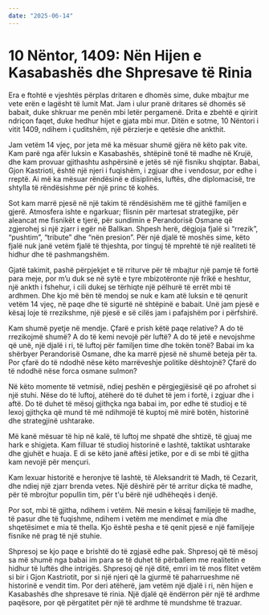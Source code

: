 ```yaml
---
date: "2025-06-14"
---
```


# 10 Nëntor, 1409:  Nën Hijen e Kasabashës dhe Shpresave të Rinia

Era e ftohtë e vjeshtës përplas dritaren e dhomës sime, duke mbajtur me vete erën e lagësht të lumit Mat.  Jam i ulur pranë dritares së dhomës së babait, duke shkruar me penën mbi letër pergamenë.  Drita e zbehtë e qiririt ndriçon faqet, duke hedhur hijet e gjata mbi mur.  Ditën e sotme, 10 Nëntori i vitit 1409, ndihem i çuditshëm, një përzierje e qetësie dhe ankthit.

Jam vetëm 14 vjeç, por jeta më ka mësuar shumë gjëra në këto pak vite.  Kam parë nga afër luksin e Kasabashës, shtëpinë tonë të madhe në Krujë, dhe kam provuar gjithashtu ashpërsinë e jetës së një fisniku shqiptar.  Babai, Gjon Kastrioti, është një njeri i fuqishëm, i zgjuar dhe i vendosur, por edhe i rreptë.  Ai më ka mësuar rëndësinë e disiplinës, luftës, dhe diplomacisë, tre shtylla të rëndësishme për një princ të kohës.

Sot kam marrë pjesë në një takim të rëndësishëm me të gjithë familjen e gjerë. Atmosfera ishte e ngarkuar; flisnin për martesat strategjike, për aleancat me fisnikët e tjerë, për sundimin e Perandorisë Osmane që zgjerohej si një zjarr i egër në Ballkan.  Shpesh herë, dëgjoja fjalë si “rrezik”, “pushtim”, “tribute” dhe “nën presion”. Për një djalë të moshës sime, këto fjalë nuk janë vetëm fjalë të thjeshta, por tinguj të mprehtë të një realiteti të hidhur dhe të pashmangshëm.

Gjatë takimit, pashë përpjekjet e të rriturve për të mbajtur një pamje të fortë para meje, por m’u duk se në sytë e tyre mbizotëronte një frikë e heshtur, një ankth i fshehur, i cili dukej se tërhiqte një pëlhurë të errët mbi të ardhmen. Dhe kjo më bën të mendoj se nuk e kam atë luksin e të qenurit vetëm 14 vjeç, në paqe dhe të sigurtë në shtëpinë e babait. Unë jam pjesë e kësaj loje të rrezikshme, një pjesë e së cilës jam i pafajshëm por i përfshirë.

Kam shumë pyetje në mendje.  Çfarë e prish këtë paqe relative? A do të rrezikojmë shumë?  A do të kemi nevojë për luftë? A do të jetë e nevojshme që unë, një djalë i ri, të luftoj për familjen time dhe tokën tonë?  Babai im ka shërbyer Perandorisë Osmane, dhe ka marrë pjesë në shumë beteja për ta.  Por çfarë do të ndodhë nëse këto marrëveshje politike dështojnë? Çfarë do të ndodhë nëse forca osmane sulmon?

Në këto momente të vetmisë, ndiej peshën e përgjegjësisë që po afrohet si një stuhi.  Nëse do të luftoj, atëherë do të duhet të jem i fortë, i zgjuar dhe i aftë.  Do të duhet të mësoj gjithçka nga babai im, por edhe të studioj e të lexoj gjithçka që mund të më ndihmojë të kuptoj më mirë botën, historinë dhe strategjinë ushtarake.

Më kanë mësuar të hip në kalë, të luftoj me shpatë dhe shtizë, të gjuaj me hark e shigjeta.  Kam filluar të studioj historinë e lashtë, taktikat ushtarake dhe gjuhët e huaja. E di se këto janë aftësi jetike, por e di se mbi të gjitha kam nevojë për mençuri.

Kam lexuar historitë e heronjve të lashtë, të Aleksandrit të Madh, të Cezarit, dhe ndiej një zjarr brenda vetes. Një dëshirë për të arritur diçka të madhe, për të mbrojtur popullin tim, për t'u bërë një udhëheqës i denjë.

Por sot, mbi të gjitha, ndihem i vetëm.  Në mesin e kësaj familjeje të madhe, të pasur dhe të fuqishme, ndihem i vetëm me mendimet e mia dhe shqetësimet e mia të thella. Kjo është pesha e të qenit pjesë e një familjeje fisnike në prag të një stuhie.

Shpresoj se kjo paqe e brishtë do të zgjasë edhe pak. Shpresoj që të mësoj sa më shumë nga babai im para se të duhet të përballem me realitetin e hidhur të luftës dhe intrigës. Shpresoj që një ditë, emri im të mos flitet vetëm si bir i Gjon Kastriotit, por si një njeri që la gjurmë të paharrueshme në historinë e vendit tim. Por deri atëherë, jam vetëm një djalë i ri, nën hijen e Kasabashës dhe shpresave të rinia.  Një djalë që ëndërron për një të ardhme paqësore, por që përgatitet për një të ardhme të mundshme të trazuar.

